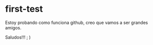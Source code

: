 # first-test

Estoy probando como funciona github,
creo que vamos a ser grandes amigos.

Saludos!!! ; )
